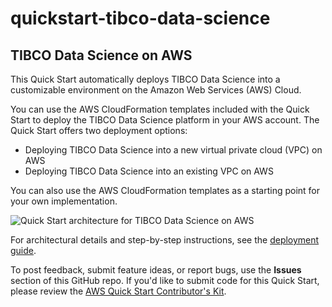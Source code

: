 # quickstart-tibco-data-science

## TIBCO Data Science on AWS

This Quick Start automatically deploys TIBCO Data Science into a customizable environment on the Amazon Web Services (AWS) Cloud.

You can use the AWS CloudFormation templates included with the Quick Start to deploy the TIBCO Data Science platform in your AWS account. The Quick Start offers two deployment options:

- Deploying TIBCO Data Science into a new virtual private cloud (VPC) on AWS
- Deploying TIBCO Data Science into an existing VPC on AWS

You can also use the AWS CloudFormation templates as a starting point for your own implementation.

![Quick Start architecture for TIBCO Data Science on AWS](https://s3.amazonaws.com/aws-cfn-samples/aws-quickstart/quickstart-tibco-spotfire-data-science/doc/TSDS-Architecture.png) 

For architectural details and step-by-step instructions, see the [deployment guide](https://fwd.aws/46W8x).

To post feedback, submit feature ideas, or report bugs, use the **Issues** section of this GitHub repo.
If you'd like to submit code for this Quick Start, please review the [AWS Quick Start Contributor's Kit](https://aws-quickstart.github.io/). 
